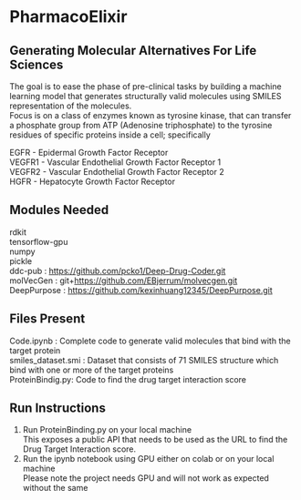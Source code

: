 # PharmacoElixir
## Generating Molecular Alternatives For Life Sciences
The goal is to ease the phase of pre-clinical tasks by building a machine learning model that generates structurally valid molecules using SMILES representation of the molecules.<br>
Focus is on a class of enzymes known as tyrosine kinase, that can transfer a phosphate group from ATP (Adenosine triphosphate) to the tyrosine residues of specific proteins inside a cell; specifically

EGFR - Epidermal Growth Factor Receptor <br>
VEGFR1 - Vascular Endothelial Growth Factor Receptor 1 <br>
VEGFR2 - Vascular Endothelial Growth Factor Receptor 2 <br>
HGFR - Hepatocyte Growth Factor Receptor <br>

## Modules Needed
rdkit <br>
tensorflow-gpu <br>
numpy <br>
pickle <br>
ddc-pub : https://github.com/pcko1/Deep-Drug-Coder.git <br>
molVecGen : git+https://github.com/EBjerrum/molvecgen.git <br>
DeepPurpose : https://github.com/kexinhuang12345/DeepPurpose.git <br> 

## Files Present
Code.ipynb : Complete code to generate valid molecules that bind with the target protein <br>
smiles_dataset.smi : Dataset that consists of 71 SMILES structure which bind with one or more of the target proteins <br>
ProteinBindig.py: Code to find the drug target interaction score <br>

## Run Instructions
1. Run ProteinBinding.py on your local machine <br>
This exposes a public API that needs to be used as the URL to find the Drug Target Interaction score.<br>
2. Run the ipynb notebook using GPU either on colab or on your local machine <br>
Please note the project needs GPU and will not work as expected without the same <br>

